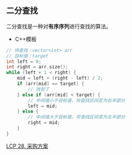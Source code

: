 ## 二分查找
二分查找是一种对**有序序列**进行查找的算法。
- C++模板
```C++
// 待查找：vector<int> arr
// 目标值：target
int left = 0;
int right = arr.size();
while (left + 1 < right) {
    mid = left + (right - left) / 2;
    if (arr[mid] == target) {
        // 找到了
    } else if (arr[mid] < target) {
        // 中间值小于目标值，将查找区间变为右半部分
        left = mid;
    } else {
        // 中间值大于目标值，将查找区间变为左半部分
        right = mid;
    }
}
```

[LCP 28. 采购方案](LCP%2028.%20采购方案.md)